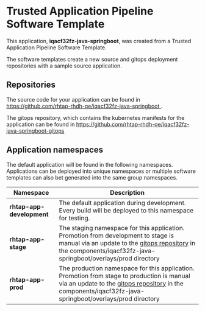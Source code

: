 # Trusted Application Pipeline Software Template

This application, **iqacf32fz-java-springboot**, was created from a Trusted Application Pipeline Software Template.

The software templates create a new source and gitops deployment repositories with a sample source application. 

## Repositories

The source code for your application can be found in [https://github.com/rhtap-rhdh-qe/iqacf32fz-java-springboot ](https://github.com/rhtap-rhdh-qe/iqacf32fz-java-springboot ).
 
The gitops repository, which contains the kubernetes manifests for the application can be found in 
[https://github.com/rhtap-rhdh-qe/iqacf32fz-java-springboot-gitops ](https://github.com/rhtap-rhdh-qe/iqacf32fz-java-springboot-gitops ) 

## Application namespaces 

The default application will be found in the following namespaces. Applications can be deployed into unique namespaces or multiple software templates can also bet generated into the same group namespaces.  

|  Namespace   |  Description   |  
| -------- | -------- |   
| **rhtap-app-development** | The default application during development. Every build will be deployed to this namespace for testing. | 
| **rhtap-app-stage** | The staging namespace for this application. Promotion from development to stage is manual via an update to the [gitops repository](https://github.com/rhtap-rhdh-qe/iqacf32fz-java-springboot-gitops ) in the components/iqacf32fz-java-springboot/overlays/prod directory |  
| **rhtap-app-prod** | The production namespace for this application. Promotion from stage to production is manual via an update to the [gitops repository](https://github.com/rhtap-rhdh-qe/iqacf32fz-java-springboot-gitops ) in the components/iqacf32fz-java-springboot/overlays/prod directory | 